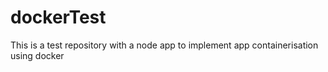 # dockerTest
This is a test repository with a node app to implement app containerisation using docker
